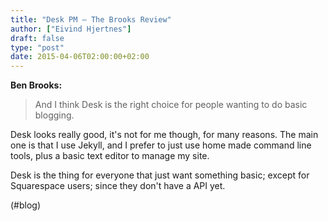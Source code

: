 ```yaml
---
title: "Desk PM — The Brooks Review"
author: ["Eivind Hjertnes"]
draft: false
type: "post"
date: 2015-04-06T02:00:00+02:00
---
```


**Ben Brooks:**

> And I think Desk is the right choice for people wanting to do basic
> blogging.

Desk looks really good, it's not for me though, for many reasons. The
main one is that I use Jekyll, and I prefer to just use home made
command line tools, plus a basic text editor to manage my site.

Desk is the thing for everyone that just want something basic; except
for Squarespace users; since they don't have a API yet.

(#blog)
